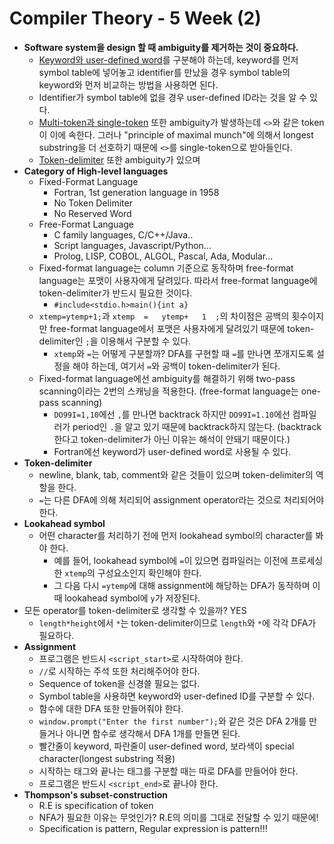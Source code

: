 # Compiler Theory - 5 Week (2)

* **Software system을 design 할 때 ambiguity를 제거하는 것이 중요하다.**
  * <u>Keyword와 user-defined word</u>를 구분해야 하는데, keyword를 먼저 symbol table에 넣어놓고 identifier를 만났을 경우 symbol table의 keyword와 먼저 비교하는 방법을 사용하면 된다.
  * Identifier가 symbol table에 없을 경우 user-defined ID라는 것을 알 수 있다.
  * <u>Multi-token과 single-token</u> 또한 ambiguity가 발생하는데 `<>`와 같은 token이 이에 속한다. 그러나 "principle of maximal munch"에 의해서 longest substring을 더 선호하기 때문에 `<>`를 single-token으로 받아들인다.
  * <u>Token-delimiter</u> 또한 ambiguity가 있으며 
* **Category of High-level languages**
  * Fixed-Format Language
    * Fortran, 1st generation language in 1958
    * No Token Delimiter
    * No Reserved Word
  * Free-Format Language
    * C family languages, C/C++/Java..
    * Script languages, Javascript/Python...
    * Prolog, LISP, COBOL, ALGOL, Pascal, Ada, Modular...
  * Fixed-format language는 column 기준으로 동작하며 free-format language는 포맷이 사용자에게 달려있다. 따라서 free-format language에 token-delimiter가 반드시 필요한 것이다.
    * `#include<stdio.h>main(){int a}`
  * `xtemp=ytemp+1;`과 `xtemp  =   ytemp+   1  ;`의 차이점은 공백의 횟수이지만 free-format language에서 포맷은 사용자에게 달려있기 때문에 token-delimiter인 `;`을 이용해서 구분할 수 있다.
    * `xtemp`와 `=`는 어떻게 구분할까? DFA를 구현할 때 `=`를 만나면 쪼개지도록 설정을 해야 하는데, 여기서 `=`와 공백이 token-delimiter가 된다.
  * Fixed-format language에선 ambiguity를 해결하기 위해 two-pass scanning이라는 2번의 스캐닝을 적용한다. (free-format language는 one-pass scanning)
    * `DO99I=1,10`에선 `,`를 만나면 backtrack 하지만 `DO99I=1.10`에선 컴파일러가 period인 `.`을 알고 있기 때문에 backtrack하지 않는다. (backtrack한다고 token-delimiter가 아닌 이유는 해석이 안돼기 때문이다.)
    * Fortran에선 keyword가 user-defined word로 사용될 수 있다.
* **Token-delimiter**
  * newline, blank, tab, comment와 같은 것들이 있으며 token-delimiter의 역할을 한다.
  * `=`는 다른 DFA에 의해 처리되어 assignment operator라는 것으로 처리되어야 한다.
* **Lookahead symbol**
  * 어떤 character를 처리하기 전에 먼저 lookahead symbol의 character를 봐야 한다.
    - 예를 들어, lookahead symbol에 `=`이 있으면 컴파일러는 이전에 프로세싱한 `xtemp`의 구성요소인지 확인해야 한다. 
    - 그 다음 다시 `=ytemp`에 대해 assignment에 해당하는 DFA가 동작하며 이 때 lookahead symbol에 `y`가 저장된다.
* 모든 operator를 token-delimiter로 생각할 수 있을까? YES
  * `length*height`에서 `*`는 token-delimiter이므로 `length`와 `*`에 각각 DFA가 필요하다.
* **Assignment**
  * 프로그램은 반드시 `<script_start>`로 시작하여야 한다.
  * `//`로 시작하는 주석 또한 처리해주어야 한다.
  * Sequence of token을 신경쓸 필요는 없다.
  * Symbol table을 사용하면 keyword와 user-defined ID를 구분할 수 있다.
  * 함수에 대한 DFA 또한 만들어줘야 한다.
  * `window.prompt("Enter the first number");`와 같은 것은 DFA 2개를 만들거나 아니면 함수로 생각해서 DFA 1개를 만들면 된다.
  * 빨간줄이 keyword, 파란줄이 user-defined word, 보라색이 special character(longest substring 적용)
  * 시작하는 태그와 끝나는 태그를 구분할 때는 따로 DFA를 만들어야 한다.
  * 프로그램은 반드시 `<script_end>`로 끝나야 한다.
* **Thompson's subset-construction**
  * R.E is specification of token
  * NFA가 필요한 이유는 무엇인가? R.E의 의미를 그대로 전달할 수 있기 때문에!
  * Specification is pattern, Regular expression is pattern!!!

